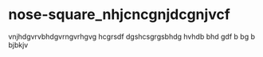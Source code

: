 # nose-square_nhjcncgnjdcgnjvcf
vnjhdgvrvbhdgvrngvrhgvg hcgrsdf dgshcsgrgsbhdg hvhdb bhd gdf b bg b bjbkjv
